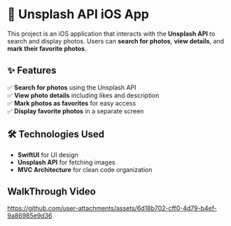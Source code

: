 # 📸 Unsplash API iOS App  

This project is an iOS application that interacts with the **Unsplash API** to search and display photos. Users can **search for photos**, **view details**, and **mark their favorite photos**.  

## ✨ Features  

✅ **Search for photos** using the Unsplash API  
✅ **View photo details** including likes and description  
✅ **Mark photos as favorites** for easy access  
✅ **Display favorite photos** in a separate screen  

## 🛠️ Technologies Used  

- **SwiftUI** for UI design  
- **Unsplash API** for fetching images  
- **MVC Architecture** for clean code organization  

## WalkThrough Video




https://github.com/user-attachments/assets/6d18b702-cff0-4d79-b4ef-9a86985e9d36

